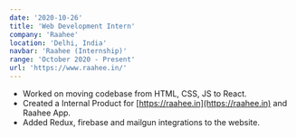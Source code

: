 ```yaml
---
date: '2020-10-26'
title: 'Web Development Intern'
company: 'Raahee'
location: 'Delhi, India'
navbar: 'Raahee (Internship)'
range: 'October 2020 - Present'
url: 'https://www.raahee.in/'
---
```


- Worked on moving codebase from HTML, CSS, JS to React.
- Created a Internal Product for [https://raahee.in](https://raahee.in) and Raahee App.
- Added Redux, firebase and mailgun integrations to the website.
